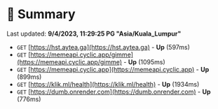 # 📖 Summary
Last updated: **9/4/2023, 11:29:25 PG "Asia/Kuala_Lumpur"**

- `GET` [https://hst.aytea.ga](https://hst.aytea.ga) - **Up** (597ms)
- `GET` [https://memeapi.cyclic.app/gimme](https://memeapi.cyclic.app/gimme) - **Up** (1095ms)
- `GET` [https://memeapi.cyclic.app](https://memeapi.cyclic.app) - **Up** (899ms)
- `GET` [https://klik.ml/health](https://klik.ml/health) - **Up** (1934ms)
- `GET` [https://dumb.onrender.com](https://dumb.onrender.com) - **Up** (776ms)
